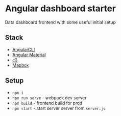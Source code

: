 # Angular dashboard starter
Data dashboard frontend with some useful initial setup

## Stack
* [AngularCLI](https://github.com/angular/angular-cli)
* [Angular Material](https://material.angular.io/)
* [c3](http://c3js.org)
* [Mapbox](https://www.mapbox.com/)

## Setup
* `npm i`
* `npm run serve` - webpack dev server
* `npm build` - frontend build for prod
* `npm start` - start server server from `server.js`
